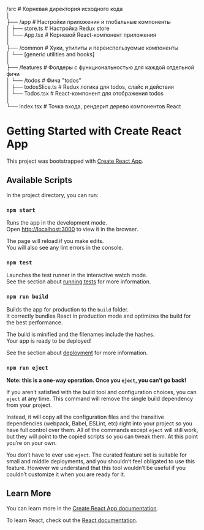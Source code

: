 /src # Корневая директория исходного кода <br>
│<br>
├── /app # Настройки приложения и глобальные компоненты<br>
│ ├── store.ts # Настройка Redux store<br>
│ └── App.tsx # Корневой React-компонент приложения<br>
│<br>
├── /common # Хуки, утилиты и переиспользуемые компоненты<br>
│ └── [generic utilities and hooks]<br>
│<br>
├── /features # Фолдеры с функциональностью для каждой отдельной фичи<br>
│ └── /todos # Фича "todos"<br>
│ ├── todosSlice.ts # Redux логика для todos, слайс и действия<br>
│ └── Todos.tsx # React-компонент для отображения todos<br>
│<br>
└── index.tsx # Точка входа, рендерит дерево компонентов React<br>

# Getting Started with Create React App

This project was bootstrapped with [Create React App](https://github.com/facebook/create-react-app).

## Available Scripts

In the project directory, you can run:

### `npm start`

Runs the app in the development mode.\
Open [http://localhost:3000](http://localhost:3000) to view it in the browser.

The page will reload if you make edits.\
You will also see any lint errors in the console.

### `npm test`

Launches the test runner in the interactive watch mode.\
See the section about [running tests](https://facebook.github.io/create-react-app/docs/running-tests) for more information.

### `npm run build`

Builds the app for production to the `build` folder.\
It correctly bundles React in production mode and optimizes the build for the best performance.

The build is minified and the filenames include the hashes.\
Your app is ready to be deployed!

See the section about [deployment](https://facebook.github.io/create-react-app/docs/deployment) for more information.

### `npm run eject`

**Note: this is a one-way operation. Once you `eject`, you can’t go back!**

If you aren’t satisfied with the build tool and configuration choices, you can `eject` at any time. This command will remove the single build dependency from your project.

Instead, it will copy all the configuration files and the transitive dependencies (webpack, Babel, ESLint, etc) right into your project so you have full control over them. All of the commands except `eject` will still work, but they will point to the copied scripts so you can tweak them. At this point you’re on your own.

You don’t have to ever use `eject`. The curated feature set is suitable for small and middle deployments, and you shouldn’t feel obligated to use this feature. However we understand that this tool wouldn’t be useful if you couldn’t customize it when you are ready for it.

## Learn More

You can learn more in the [Create React App documentation](https://facebook.github.io/create-react-app/docs/getting-started).

To learn React, check out the [React documentation](https://reactjs.org/).
